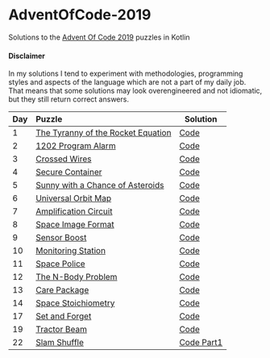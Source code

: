 # AdventOfCode-2019
Solutions to the [Advent Of Code 2019](https://adventofcode.com/2019) puzzles in Kotlin

#### Disclaimer

In my solutions I tend to experiment with methodologies, programming styles and aspects of the language
which are not a part of my daily job. That means that some solutions may look overengineered
and not idiomatic, but they still return correct answers.

|Day| Puzzle| Solution|
|---|:-------|---------|
|1  |[The Tyranny of the Rocket Equation](https://adventofcode.com/2019/day/1)|[Code](https://github.com/valerakostin/AdventOfCode-2019/blob/e4d4ab12c00bc947a2e1002b83e348c36b2d93c3/src/main/kotlin/aoc/day01/Day01RocketEquation.kt)|
|2  |[1202 Program Alarm](https://adventofcode.com/2019/day/2)|[Code](https://github.com/valerakostin/AdventOfCode-2019/blob/5b708187fcbea0dc5bbef50b2d47bc789091d9c5/src/main/kotlin/aoc/day02/Day02_1202ProgramAlarm.kt)|
|3  |[Crossed Wires](https://adventofcode.com/2019/day/3)|[Code](https://github.com/valerakostin/AdventOfCode-2019/blob/58ae3c85d6fd830bbfdda6620d3df728705aa1c8/src/main/kotlin/aoc/day03/Day03CrossedWires.kt)
|4  |[Secure Container](https://adventofcode.com/2019/day/4)|[Code](https://github.com/valerakostin/AdventOfCode-2019/blob/61d1d0605ed0dccddde3ac5d36a2896b648475e7/src/main/kotlin/aoc/day04/Day04SecureContainer.kt)|
|5  |[Sunny with a Chance of Asteroids](https://adventofcode.com/2019/day/5)|[Code](https://github.com/valerakostin/AdventOfCode-2019/blob/5b708187fcbea0dc5bbef50b2d47bc789091d9c5/src/main/kotlin/aoc/day05/Day05DiagnosticProgram.kt)|
|6  |[Universal Orbit Map](https://adventofcode.com/2019/day/6)|[Code](https://github.com/valerakostin/AdventOfCode-2019/blob/a2770f96d9b0e5ddedd46a06b386bfa07f016fb5/src/main/kotlin/aoc/day06/Day06UniversalOrbitMap.kt)|
|7  |[Amplification Circuit](https://adventofcode.com/2019/day/7)|[Code](https://github.com/valerakostin/AdventOfCode-2019/blob/15a7a54bf76b2f79998dbef10357a6479d55928a/src/main/kotlin/aoc/day07/Day07AmplificationCircuit.kt)|
|8  |[Space Image Format](https://adventofcode.com/2019/day/8)|[Code](https://github.com/valerakostin/AdventOfCode-2019/blob/61d6e6888ea2eee0139c1c24b280effde879b2f6/src/main/kotlin/aoc/day08/Day08SpaceImageFormat.kt)|
|9  |[Sensor Boost](https://adventofcode.com/2019/day/9)|[Code](https://github.com/valerakostin/AdventOfCode-2019/blob/master/src/main/kotlin/aoc/day09/Day09SensorBoost.kt)|
|10  |[Monitoring Station](https://adventofcode.com/2019/day/10)|[Code](https://github.com/valerakostin/AdventOfCode-2019/blob/cb76f3e274fa7f1781ea5c87ec44f7f0f367d04f/src/main/kotlin/aoc/day10/Day10MonitoringStation.kt)|
|11  |[Space Police](https://adventofcode.com/2019/day/11)|[Code](https://github.com/valerakostin/AdventOfCode-2019/blob/579824ab98302d8cdfa1c3f3b8be2a0976659e7f/src/main/kotlin/aoc/day11/SpacePoliceDay11.kt)|
|12  |[The N-Body Problem](https://adventofcode.com/2019/day/12)|[Code](https://github.com/valerakostin/AdventOfCode-2019/blob/master/src/main/kotlin/aoc/day12/Day12N-Body%20Problem.kt)|
|13  |[Care Package](https://adventofcode.com/2019/day/13)|[Code](https://github.com/valerakostin/AdventOfCode-2019/blob/b9a9d81522808a365114e645913f8d5889da433d/src/main/kotlin/aoc/day13/Day13CarePackage.kt)|
|14  |[Space Stoichiometry](https://adventofcode.com/2019/day/14)|[Code](https://github.com/valerakostin/AdventOfCode-2019/blob/master/src/main/kotlin/aoc/day14/Day14SpaceStoichiometry.kt)|
|17  |[Set and Forget](https://adventofcode.com/2019/day/17)|[Code](https://github.com/valerakostin/AdventOfCode-2019/blob/a34dd587cf9070952bffe21f03805176ac30651d/src/main/kotlin/aoc/day17/Day17.kt)|
|19  |[Tractor Beam](https://adventofcode.com/2019/day/19)|[Code](https://github.com/valerakostin/AdventOfCode-2019/blob/194eb2286ffaef0daef6783a151222f84fc4a37c/src/main/kotlin/aoc/day19/Day19TractorBeam.kt)|
|22  |[Slam Shuffle](https://adventofcode.com/2019/day/22)|[Code Part1](https://github.com/valerakostin/AdventOfCode-2019/blob/57655acf78cbb16f1c8b9e5b089996c694bb41ae/src/main/kotlin/aoc/day22/Day22SlamShuffle.kt)|